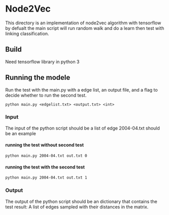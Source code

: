 # Node2Vec
This directory is an implementation of node2vec algorithm with tensorflow by defualt the main script will run random walk and do a learn then test with linking classification.
## Build
Need tensorflow library in python 3
## Running the modele
Run the test with the main.py with a edge list, an output file, and a flag to decide whether to run the second test.
```
python main.py <edgelist.txt> <output.txt> <int>
```
### Input
The input of the python script should be a list of edge 2004-04.txt should be an example
#### running the test without second test
```
python main.py 2004-04.txt out.txt 0
```
#### running the test with the second test
```
python main.py 2004-04.txt out.txt 1
```
### Output
The output of the python script should be an dictionary that contains the test result:
A list of edges sampled with their distances in the matrix.
